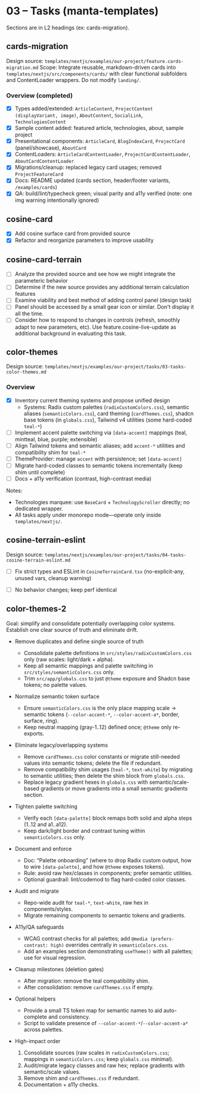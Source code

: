 # 03 – Tasks (manta-templates)
Sections are in L2 headings (ex: cards-migration).

## cards-migration
Design source: `templates/nextjs/examples/our-project/feature.cards-migration.md`
Scope: Integrate reusable, markdown-driven cards into `templates/nextjs/src/components/cards/` with clear functional subfolders and ContentLoader wrappers. Do not modify `landing/`.

### Overview (completed)
- [x] Types added/extended: `ArticleContent`, `ProjectContent (displayVariant, image)`, `AboutContent`, `SocialLink`, `TechnologiesContent`
- [x] Sample content added: featured article, technologies, about, sample project
- [x] Presentational components: `ArticleCard`, `BlogIndexCard`, `ProjectCard` (panel/showcase), `AboutCard`
- [x] ContentLoaders: `ArticleCardContentLoader`, `ProjectCardContentLoader`, `AboutCardContentLoader`
- [x] Migrations/cleanup: replaced legacy card usages; removed `ProjectFeatureCard`
- [x] Docs: README updated (cards section, header/footer variants, `/examples/cards`)
- [x] QA: build/lint/typecheck green; visual parity and a11y verified (note: one img warning intentionally ignored)

## cosine-card
- [x] Add cosine surface card from provided source
- [x] Refactor and reorganize parameters to improve usability

## cosine-card-terrain
- [ ] Analyze the provided source and see how we might integrate the parameteric behavior
- [ ] Determine if the new source provides any additional terrain calculation features
- [ ] Examine viability and best method of adding control panel (design task)
- [ ] Panel should be accessed by a small gear icon or similar.  Don't display it all the time.
- [ ] Consider how to respond to changes in controls (refresh, smoothly adapt to new parameters, etc).  Use feature.cosine-live-update as additional background in evaluating this task.

## color-themes 
Design source: `templates/nextjs/examples/our-project/tasks/03-tasks-color-themes.md`

### Overview
- [x] Inventory current theming systems and propose unified design
  - Systems: Radix custom palettes (`radixCustomColors.css`), semantic aliases (`semanticColors.css`), card theming (`cardThemes.css`), shadcn base tokens (in `globals.css`), Tailwind v4 utilities (some hard-coded `teal-*`)
- [ ] Implement accent palette switching via `[data-accent]` mappings (teal, mintteal, blue, purple; extensible)
- [ ] Align Tailwind tokens and semantic aliases; add `accent-*` utilities and compatibility shim for `teal-*`
- [ ] ThemeProvider: manage `accent` with persistence; set `[data-accent]`
- [ ] Migrate hard-coded classes to semantic tokens incrementally (keep shim until complete)
- [ ] Docs + a11y verification (contrast, high-contrast media)

Notes:
- Technologies marquee: use `BaseCard` + `TechnologyScroller` directly; no dedicated wrapper.
- All tasks apply under monorepo mode—operate only inside `templates/nextjs/`.

## cosine-terrain-eslint
Design source: `templates/nextjs/examples/our-project/tasks/04-tasks-cosine-terrain-eslint.md`

- [ ] Fix strict types and ESLint in `CosineTerrainCard.tsx` (no-explicit-any, unused vars, cleanup warning)
- [ ] No behavior changes; keep perf identical


## color-themes-2

Goal: simplify and consolidate potentially overlapping color systems. Establish one clear source of truth and eliminate drift.

- Remove duplicates and define single source of truth
  - Consolidate palette definitions in `src/styles/radixCustomColors.css` only (raw scales: light/dark + alpha).
  - Keep all semantic mappings and palette switching in `src/styles/semanticColors.css` only.
  - Trim `src/app/globals.css` to just `@theme` exposure and Shadcn base tokens; no palette values.

- Normalize semantic token surface
  - Ensure `semanticColors.css` is the only place mapping scale → semantic tokens (`--color-accent-*`, `--color-accent-a*`, border, surface, ring).
  - Keep neutral mapping (gray-1..12) defined once; `@theme` only re-exports.

- Eliminate legacy/overlapping systems
  - Remove `cardThemes.css` color constants or migrate still-needed values into semantic tokens; delete the file if redundant.
  - Remove compatibility shim usages (`teal-*`, `text-white`) by migrating to semantic utilities; then delete the shim block from `globals.css`.
  - Replace legacy gradient hexes in `globals.css` with semantic/scale-based gradients or move gradients into a small semantic gradients section.

- Tighten palette switching
  - Verify each `[data-palette]` block remaps both solid and alpha steps (1..12 and a1..a12).
  - Keep dark/light border and contrast tuning within `semanticColors.css` only.

- Document and enforce
  - Doc: “Palette onboarding” (where to drop Radix custom output, how to wire `[data-palette]`, and how `@theme` exposes tokens).
  - Rule: avoid raw hex/classes in components; prefer semantic utilities.
  - Optional guardrail: lint/codemod to flag hard-coded color classes.

- Audit and migrate
  - Repo-wide audit for `teal-*`, `text-white`, raw hex in components/styles.
  - Migrate remaining components to semantic tokens and gradients.

- A11y/QA safeguards
  - WCAG contrast checks for all palettes; add `@media (prefers-contrast: high)` overrides centrally in `semanticColors.css`.
  - Add an examples section demonstrating `useTheme()` with all palettes; use for visual regression.

- Cleanup milestones (deletion gates)
  - After migration: remove the teal compatibility shim.
  - After consolidation: remove `cardThemes.css` if empty.

- Optional helpers
  - Provide a small TS token map for semantic names to aid auto-complete and consistency.
  - Script to validate presence of `--color-accent-*`/`--color-accent-a*` across palettes.

- High-impact order
  1. Consolidate sources (raw scales in `radixCustomColors.css`; mappings in `semanticColors.css`; keep `globals.css` minimal).
  2. Audit/migrate legacy classes and raw hex; replace gradients with semantic/scale values.
  3. Remove shim and `cardThemes.css` if redundant.
  4. Documentation + a11y checks.
